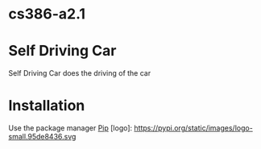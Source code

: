 # cs386-a2.1

# Self Driving Car
Self Driving Car does the driving of the car
# Installation
Use the package manager [Pip](https://pypi.org/project/pip/)
[logo]: https://pypi.org/static/images/logo-small.95de8436.svg
